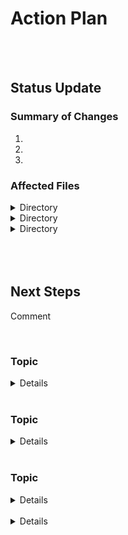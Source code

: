 Action Plan
================================

<br />
<br />

Status Update
--------------------------------

### Summary of Changes

1.
1.
1.

### Affected Files

<details>

<summary>Directory</summary>

```

```
</details>

<details>

<summary>Directory</summary>

```

```
</details>

<details>

<summary>Directory</summary>

```

```
</details>

<br />
<br />
<br />

Next Steps
--------------------------------

Comment

<br />

### Topic

<details>

<summary>Details</summary>

<br />

Comment

</details>

<br />

### Topic

<details>

<summary>Details</summary>

<br />

Comment

</details>

<br />

### Topic


<details>

<summary>Details</summary>

<br />

Comment

</details>

<br />

<details>

<summary>Details</summary>

<br />

Comment

</details>

<br />
<br />
<br />